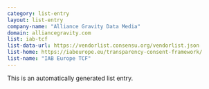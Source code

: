 ```yaml
---
category: list-entry
layout: list-entry
company-name: "Alliance Gravity Data Media"
domain: alliancegravity.com
list: iab-tcf
list-data-url: https://vendorlist.consensu.org/vendorlist.json
list-home: https://iabeurope.eu/transparency-consent-framework/
list-name: "IAB Europe TCF"
---
```


This is an automatically generated list entry.

